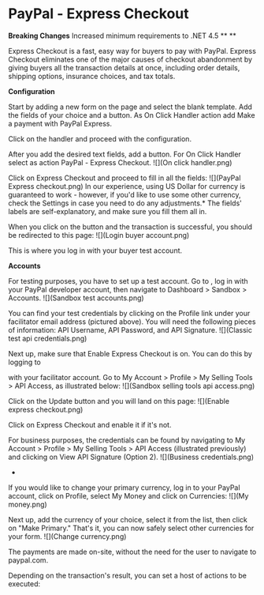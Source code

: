 # PayPal - Express Checkout

**Breaking Changes** Increased minimum requirements to .NET 4.5 ** ** 

Express Checkout is a fast, easy way for buyers to pay with PayPal. Express Checkout eliminates one of the major causes of checkout abandonment by giving buyers all the transaction details at once, including order details, shipping options, insurance choices, and tax totals. 

**Configuration** 

Start by adding a new form on the page and select the blank template. Add the fields of your choice and a button. As On Click Handler action add Make a payment with PayPal Express.  

Click on the handler and proceed with the configuration.  

After you add the desired text fields, add a button. For On Click Handler select as action PayPal - Express Checkout. 
![](On click handler.png)

Click on Express Checkout and proceed to fill in all the fields: 
![](PayPal Express checkout.png)
In our experience, using US Dollar for currency is guaranteed to work - however, if you'd like to use some other currency, check the Settings in case you need to do any adjustments.* The fields' labels are self-explanatory, and make sure you fill them all in. 

When you click on the button and the transaction is successful, you should be redirected to this page: 
![](Login buyer account.png)

This is where you log in with your buyer test account. 

**Accounts** 

For testing purposes, you have to set up a test account. Go to , log in with your PayPal developer account, then  navigate to Dashboard > Sandbox > Accounts.
![](Sandbox test accounts.png)

  

You can find your test credentials by clicking on the Profile link under your facilitator email address (pictured above). You will need the following pieces of information: API Username, API Password, and API Signature.
![](Classic test api credentials.png)

  

Next up, make sure that Enable Express Checkout is on. You can do this by logging to



 with your facilitator account. Go to My Account > Profile > My Selling Tools > API Access, as illustrated below: 
![](Sandbox selling tools api access.png)

  

Click on the Update button and you will land on this page:
![](Enable express checkout.png)

Click on Express Checkout and enable it if it's not.

For business purposes, the credentials can be found by navigating to My Account > Profile > My Selling Tools > API Access (illustrated previously) and clicking on View API Signature (Option 2).
![](Business credentials.png)

  

*

If you would like to change your primary currency, log in to your PayPal account, click on Profile, select My Money and click on Currencies:
![](My money.png)

  

Next up, add the currency of your choice, select it from the list, then click on "Make Primary." That's it, you can now safely select other currencies for your form.
![](Change currency.png)

The payments are made on-site, without the need for the user to navigate to paypal.com.

Depending on the transaction's result, you can set a host of actions to be executed:



  
